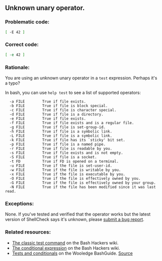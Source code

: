 ## Unknown unary operator.

### Problematic code:

```sh
[ -E 42 ]
```

### Correct code:

```sh
[ -e 42 ]
```

### Rationale:

You are using an unknown unary operator in a `test` expression. Perhaps it's a typo?

In bash, you can use `help test` to see a list of supported operators:

      -a FILE        True if file exists.
      -b FILE        True if file is block special.
      -c FILE        True if file is character special.
      -d FILE        True if file is a directory.
      -e FILE        True if file exists.
      -f FILE        True if file exists and is a regular file.
      -g FILE        True if file is set-group-id.
      -h FILE        True if file is a symbolic link.
      -L FILE        True if file is a symbolic link.
      -k FILE        True if file has its `sticky' bit set.
      -p FILE        True if file is a named pipe.
      -r FILE        True if file is readable by you.
      -s FILE        True if file exists and is not empty.
      -S FILE        True if file is a socket.
      -t FD          True if FD is opened on a terminal.
      -u FILE        True if the file is set-user-id.
      -w FILE        True if the file is writable by you.
      -x FILE        True if the file is executable by you.
      -O FILE        True if the file is effectively owned by you.
      -G FILE        True if the file is effectively owned by your group.
      -N FILE        True if the file has been modified since it was last read.

### Exceptions:

None. If you've tested and verified that the operator works but the latest version of ShellCheck says it's unknown, please [submit a bug report](https://github.com/koalaman/shellcheck/issues).

### Related resources:

* [The classic test command](http://wiki.bash-hackers.org/commands/classictest) on the Bash Hackers wiki.
* [The conditional expression](http://wiki.bash-hackers.org/syntax/ccmd/conditional_expression) on the Bash Hackers wiki.
* [Tests and conditionals](https://mywiki.wooledge.org/BashGuide/TestsAndConditionals) on the Wooledge BashGuide.
[Source](https://github.com/koalaman/shellcheck/wiki/SC2058)

